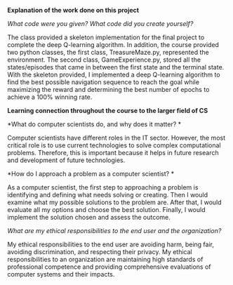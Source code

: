 
**Explanation of the work done on this project**

*What code were you given? What code did you create yourself?*

The class provided a skeleton implementation for the final project to complete the deep Q-learning algorithm. In addition, the course provided two python classes, the first class, TreasureMaze.py, represented the environment. The second class, GameExperience.py, stored all the states/episodes that came in between the first state and the terminal state. 
With the skeleton provided, I implemented a deep Q-learning algorithm to find the best possible navigation sequence to reach the goal while maximizing the reward and determining the best number of epochs to achieve a 100% winning rate. 

**Learning connection throughout the course to the larger field of CS**

*What do computer scientists do, and why does it matter? *

Computer scientists have different roles in the IT sector. However, the most critical role is to use current technologies to solve complex computational problems. Therefore, this is important because it helps in future research and development of future technologies. 

*How do I approach a problem as a computer scientist? *

As a computer scientist, the first step to approaching a problem is identifying and defining what needs solving or creating. Then I would examine what my possible solutions to the problem are. After that, I would evaluate all my options and choose the best solution. Finally, I would implement the solution chosen and assess the outcome. 

*What are my ethical responsibilities to the end user and the organization?*

My ethical responsibilities to the end user are avoiding harm, being fair, avoiding discrimination, and respecting their privacy. My ethical responsibilities to an organization are maintaining high standards of professional competence and providing comprehensive evaluations of computer systems and their impacts.  
